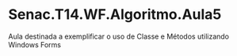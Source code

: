 # Senac.T14.WF.Algoritmo.Aula5
Aula destinada a exemplificar o uso de Classe e Métodos utilizando Windows Forms
